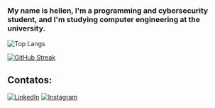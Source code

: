 ### My name is hellen, I'm a programming and cybersecurity student, and I'm studying computer engineering at the university.

![Top Langs](https://github-readme-stats-git-masterrstaa-rickstaa.vercel.app/api/top-langs/?username=4allen&layout=compact&bg_color=000&border_color=30A3DC&title_color=ffa500&text_color=FFF)

[![GitHub Streak](https://streak-stats.demolab.com/?user=4allen&theme=bear&background=000&border=ffa500&dates=pink)](https://git.io/streak-stats)

## Contatos:
[![LinkedIn](https://img.shields.io/badge/LinkedIn-000?style=for-the-badge&logo=linkedin&logoColor=ffa500)](https://www.linkedin.com/in/hellen-atanasio-9ab762273/)
[![Instagram](https://img.shields.io/badge/Instagram-000?style=for-the-badge&logo=instagram&logoColor=ffa500)](https://www.instagram.com/3uhellen/)
